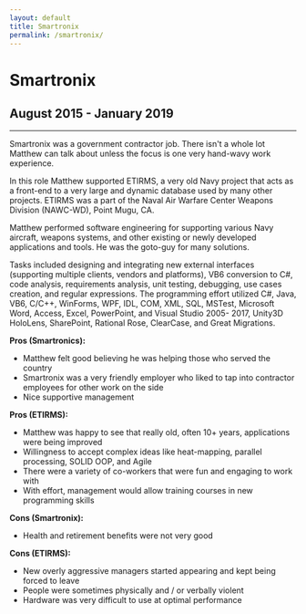 ```yaml
---
layout: default
title: Smartronix
permalink: /smartronix/
---
```

# Smartronix
## August 2015 - January 2019
<hr class="hr-plain">

Smartronix was a government contractor job. There isn't a whole lot Matthew can talk about unless the focus is one very hand-wavy work experience.

In this role Matthew supported ETIRMS, a very old Navy project that acts as a front-end to a very large and dynamic database used by many other projects. ETIRMS was a part of the Naval Air Warfare Center Weapons Division (NAWC-WD), Point Mugu, CA.

Matthew performed software engineering for supporting various Navy aircraft, weapons systems, and other existing or newly developed applications and tools. He was the goto-guy for many solutions.

Tasks included designing and integrating new external interfaces (supporting multiple clients, vendors and platforms), VB6 conversion to C#, code analysis, requirements analysis, unit testing, debugging, use cases creation, and regular expressions. The programming effort utilized C#, Java, VB6, C/C++, WinForms, WPF, IDL, COM, XML, SQL, MSTest, Microsoft Word, Access, Excel, PowerPoint, and Visual Studio 2005- 2017, Unity3D HoloLens, SharePoint, Rational Rose, ClearCase, and Great Migrations.

**Pros (Smartronics):**
* Matthew felt good believing he was helping those who served the country
* Smartronix was a very friendly employer who liked to tap into contractor employees for other work on the side
* Nice supportive management

**Pros (ETIRMS):**
* Matthew was happy to see that really old, often 10+ years, applications were being improved
* Willingness to accept complex ideas like heat-mapping, parallel processing, SOLID OOP, and Agile
* There were a variety of co-workers that were fun and engaging to work with
* With effort, management would allow training courses in new programming skills

**Cons (Smartronix):**
* Health and retirement benefits were not very good

**Cons (ETIRMS):**
* New overly aggressive managers started appearing and kept being forced to leave
* People were sometimes physically and / or verbally violent
* Hardware was very difficult to use at optimal performance